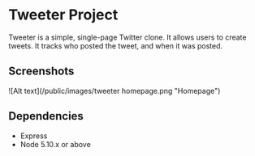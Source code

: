 # Tweeter Project

Tweeter is a simple, single-page Twitter clone. It allows users to create tweets. It tracks who posted the tweet, and when it was posted.

## Screenshots

![Alt text](/public/images/tweeter homepage.png "Homepage")

## Dependencies

- Express
- Node 5.10.x or above
